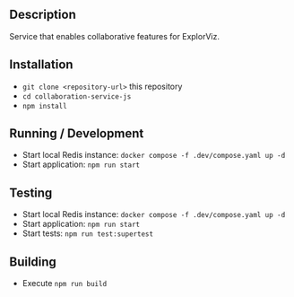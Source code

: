 ## Description

Service that enables collaborative features for ExplorViz.

## Installation

- `git clone <repository-url>` this repository
- `cd collaboration-service-js`
- `npm install`

## Running / Development

- Start local Redis instance: `docker compose -f .dev/compose.yaml up -d`
- Start application: `npm run start`

## Testing

- Start local Redis instance: `docker compose -f .dev/compose.yaml up -d`
- Start application: `npm run start`
- Start tests: `npm run test:supertest`

## Building

- Execute `npm run build`
